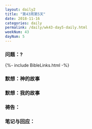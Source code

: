 ```yaml
---
layout: daily2
title: "第43周第5天"
date: 2018-11-16
categories: daily
permalink: /daily/wk43-day5-daily.html
weekNum: 43
dayNum: 5
---
```


### 问题：?

{%- include BibleLinks.html -%}

### 默想：神的故事 


### 默想：我的故事

### 祷告：

### 笔记与回应：
